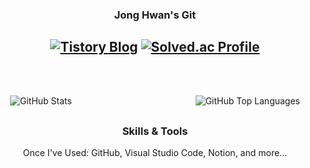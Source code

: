 <div align = "center">
  
  ### Jong Hwan's Git
  <a href="https://sul1074.tistory.com/"><img src="https://img.shields.io/badge/Sul's History-E5511E?style=badge&logo=Tistory&logoColor=white" alt="Tistory Blog"/></a>
  <a href="https://solved.ac/profile/sul1074"><img src="http://mazassumnida.wtf/api/mini/generate_badge?boj=sul1074" alt="Solved.ac Profile"/></a>
  ---
  <br>
</div>

<div style="display: flex; justify-content: space-between; align-items: flex-start; margin: 30px 0; padding: 0 20px;">
  <img src="https://github-readme-stats.vercel.app/api?username=sul1074&show_icons=true&theme=dark" alt="GitHub Stats" style="max-width: 48%; margin-right: 20px;"/>
  
  <img src="https://github-readme-stats.vercel.app/api/top-langs/?username=sul1074&layout=compact&theme=dark" alt="GitHub Top Languages" style="max-width: 48%; margin-left: 20px;"/>
</div>

<div align="center" style="margin-top: 30px;">
  
  ### Skills & Tools
  Once I've Used: GitHub, Visual Studio Code, Notion, and more...
  
</div>
